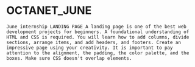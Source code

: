 # OCTANET_JUNE
    June internship LANDING PAGE A landing page is one of the best web development projects for beginners. A foundational understanding of HTML and CSS is required. You will learn how to add columns, divide sections, arrange items, and add headers, and footers. Create an impressive page using your creativity. It is important to pay attention to the alignment, the padding, the color palette, and the boxes. Make sure CSS doesn't overlap elements.
